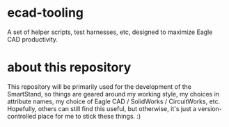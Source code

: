 # ecad-tooling
A set of helper scripts, test harnesses, etc, designed to maximize Eagle CAD productivity.

# about this repository
This repository will be primarily used for the development of the SmartStand, so things are geared around my working style, my choices in attribute names, my choice of Eagle CAD / SolidWorks / CircuitWorks, etc.  Hopefully, others can still find this useful, but otherwise, it's just a version-controlled place for me to stick these things. :)
